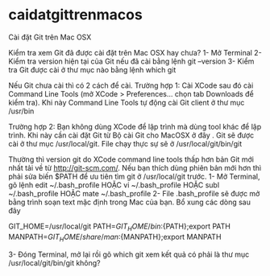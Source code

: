 # caidatgittrenmacos
Cài đặt Git trên Mac OSX

Kiểm tra xem Git đã được cài đặt trên Mac OSX hay chưa?
1- Mở Terminal
2- Kiểm tra version hiện tại của Git nếu đã cài bằng lệnh git –version
3- Kiểm tra Git được cài ở thư mục nào bằng lệnh which git


Nếu Git chưa cài thì có 2 cách để cài.
Trường hợp 1: Cài XCode sau đó cài Command Line Tools (mở XCode > Preferences… chọn tab Downloads để kiểm tra).
Khi này Command Line Tools tự động cài Git client ở thư mục /usr/bin

Trường hợp 2: Bạn không dùng XCode để lập trình mà dùng tool khác để lập trình. Khi này cần cài đặt Git từ Bộ cài Git cho MacOSX ở đây . Git sẽ được cài ở thư mục /usr/local/git. File chạy thực sự sẽ ở /usr/local/git/bin/git

Thường thì version git do XCode command line tools thấp hơn bản Git mới nhất tải về từ http://git-scm.com/. Nếu bạn thích dùng phiên bản mới hơn thì phải sửa biến $PATH để ưu tiên tìm git ở /usr/local/git trước.
1- Mở Terminal, gõ lệnh edit ~/.bash_profile HOẶC vi ~/.bash_profile HOẶC subl ~/.bash_profile HOẶC mate ~/.bash_profile
2- File .bash_profile sẽ được mở bằng trình soạn text mặc định trong Mac của bạn. Bổ xung các dòng sau đây

GIT_HOME=/usr/local/git
PATH=${GIT_HOME}/bin:${PATH};export PATH
MANPATH=${GIT_HOME}/share/man:${MANPATH};export MANPATH

3- Đóng Terminal, mở lại rồi gõ which git
xem kết quả có phải là thư mục /usr/local/git/bin/git không?
